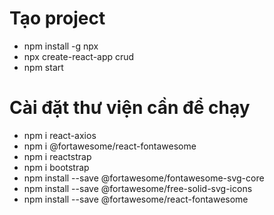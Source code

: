 # Tạo project
  * npm install -g npx
  * npx create-react-app crud
  * npm start
# Cài đặt thư viện cần để chạy
  * npm i react-axios
  * npm i @fortawesome/react-fontawesome
  * npm i reactstrap
  * npm i bootstrap
  * npm install --save @fortawesome/fontawesome-svg-core
  * npm install --save @fortawesome/free-solid-svg-icons
  * npm install --save @fortawesome/react-fontawesome
